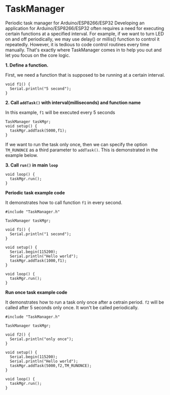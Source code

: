 # TaskManager
Periodic task manager for Arduino/ESP8266/ESP32
Developing an application for Arduino/ESP8266/ESP32 often requires a need for executing certain functions at a specified interval. For example, if we want to turn LED on and off periodically, we may use delay() or millis() function to control it repeatedly. However, it is tedious to code control routines every time manually. That's exactly where TaskManager comes in to help you out and let you focus on the core logic.

**1. Define a function.**

First, we need a function that is supposed to be running at a certain interval.
```
void f1() {
  Serial.println("5 second");
}
```

**2. Call `addTask()` with interval(milliseconds) and function name**

In this example, `f1` will be executed every 5 seconds
```
TaskManager taskMgr;
void setup() {
  taskMgr.addTask(5000,f1);
}
```

If we want to run the task only once, then we can specify the option `TM_RUNONCE` as a third parameter to `addTask()`. 
This is demonstrated in the example below.

**3. Call `run()` in main `loop`**

```
void loop() {
  taskMgr.run();
}
```

**Periodic task example code**

It demonstrates how to call function `f1` in every second.

```
#include "TaskManager.h"

TaskManager taskMgr;

void f1() {
  Serial.println("1 second");
}

void setup() {
  Serial.begin(115200);
  Serial.println("Hello world");
  taskMgr.addTask(1000,f1); 
}

void loop() {
  taskMgr.run();
}
```

**Run once task example code**

It demonstrates how to run a task only once after a cetrain period. `f2` will be called after 5 seconds only once. 
It won't be called periodically.

```
#include "TaskManager.h"

TaskManager taskMgr;

void f2() {
  Serial.println("only once");
}

void setup() {
  Serial.begin(115200);
  Serial.println("Hello world");
  taskMgr.addTask(5000,f2,TM_RUNONCE);
}

void loop() {
  taskMgr.run();
}
```

